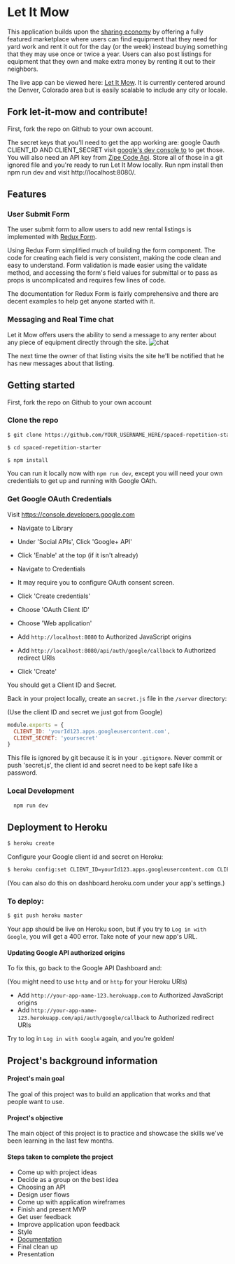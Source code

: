 # Let It Mow
This application builds upon the [sharing economy](http://people.uta.fi/~kljuham/2015-hamari_at_al-the_sharing_economy.pdf)  by offering a fully featured marketplace where users can find equipment that they need for yard work and rent it out for the day (or the week) instead buying something that they may use once or twice a year. Users can also post listings for equipment that they own and make extra money by renting it out to their neighbors.

The live app can be viewed here: [Let It Mow](http://let-it-mow.herokuapp.com/). It is currently centered around the Denver, Colorado area but is easily scalable to include any city or locale.



## Fork let-it-mow and contribute!

First, fork the repo on Github to your own account.

The secret keys that you'll need to get the app working are:
google Oauth CLIENT_ID AND CLIENT_SECRET
visit [google's dev console to](https://console.developers.google.com) to get those. You will also need an API key from [Zipe Code Api](https://www.zipcodeapi.com/API). Store all of those in a git ignored file and you're ready to run Let It Mow locally. Run npm install then npm run dev and visit http://localhost:8080/.

## Features

### User Submit Form

  The user submit form to allow users to add new rental listings is implemented
with [Redux Form](http://redux-form.com/6.7.0/).

Using Redux Form simplified much of building the form component. The code for creating each field is very consistent, making the code clean and easy to understand. Form validation is made easier using the validate method, and accessing the form's field values for submittal or to pass as props is uncomplicated and requires few lines of code.

The documentation for Redux Form is fairly comprehensive and there are decent examples to help get anyone started with it.

### Messaging and Real Time chat
Let it Mow offers users the ability to send a message to any renter about any piece of equipment directly through the site.
![chat](https://photos.google.com/album/AF1QipMIzlerD59hyILpNcKG8MN-sxiCdwTRdMETbhmT/photo/AF1QipPMEsH0fqBJaXMA2QCYheZJvJgA8lpRH8Q8B0jk)

The next time the owner of that listing visits the site he'll be notified that he has new messages about that listing.






















## Getting started

First, fork the repo on Github to your own account

### Clone the repo

```sh
$ git clone https://github.com/YOUR_USERNAME_HERE/spaced-repetition-starter
```

```sh
$ cd spaced-repetition-starter
```

```sh
$ npm install
```

You can run it locally now with `npm run dev`, except you will need your own credentials
to get up and running with Google OAth.

### Get Google OAuth Credentials

Visit https://console.developers.google.com

* Navigate to Library
* Under 'Social APIs', Click 'Google+ API'
* Click 'Enable' at the top (if it isn't already)


* Navigate to Credentials
* It may require you to configure OAuth consent screen.
* Click 'Create credentials'
* Choose 'OAuth Client ID'
* Choose 'Web application'
* Add `http://localhost:8080` to Authorized JavaScript origins
* Add `http://localhost:8080/api/auth/google/callback` to Authorized redirect URIs
* Click 'Create'

You should get a Client ID and Secret.

Back in your project locally, create an `secret.js` file in the `/server` directory:

(Use the client ID and secret we just got from Google)

```js
module.exports = {
  CLIENT_ID: 'yourId123.apps.googleusercontent.com',
  CLIENT_SECRET: 'yoursecret'
}
```

This file is ignored by git because it is in your `.gitignore`. Never commit or push 'secret.js', the client id and secret need to be kept safe like a password.

### Local Development

```sh
  npm run dev
```

## Deployment to Heroku

```sh
$ heroku create
```

Configure your Google client id and secret on Heroku:

```sh
$ heroku config:set CLIENT_ID=yourId123.apps.googleusercontent.com CLIENT_SECRET=yoursecret
```

(You can also do this on dashboard.heroku.com under your app's settings.)

### To deploy:

```sh
$ git push heroku master
```

Your app should be live on Heroku soon, but if you try to `Log in with Google`, you will get a 400 error. Take note of your new app's URL.


#### Updating Google API authorized origins


To fix this, go back to the Google API Dashboard and:

(You might need to use `http` and or `http` for your Heroku URIs)

- Add `http://your-app-name-123.herokuapp.com` to Authorized JavaScript origins
- Add `http://your-app-name-123.herokuapp.com/api/auth/google/callback` to Authorized redirect URIs

Try to log in  `Log in with Google` again, and you're golden!

## Project's background information

#### Project's main goal

The goal of this project was to build an application that works and that people want to use.

#### Project's objective

The main object of this project is to practice and showcase the skills we've been learning in the
last few months.

#### Steps taken to complete the project

- Come up with project ideas
- Decide as a group on the best idea
- Choosing an API
- Design user flows
- Come up with application wireframes
- Finish and present MVP
- Get user feedback
- Improve application upon feedback
- Style
- [Documentation](https://medium.com/@meakaakka/a-beginners-guide-to-writing-a-kickass-readme-7ac01da88ab3)
- Final clean up
- Presentation
